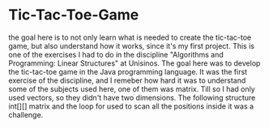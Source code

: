 # Tic-Tac-Toe-Game
the goal here is to not only learn what is needed to create the tic-tac-toe game, but also understand how it works, since it's my first project.
This is one of the exercises I had to do in the discipline "Algorithms and Programming: Linear Structures" at Unisinos. The goal here was to develop the tic-tac-toe game in the Java programming language.
It was the first exercise of the discipline, and I remeber how hard it was to understand some of the subjects used here, one of them was matrix. Till so I had only used vectors, so they didn't have two dimensions.
The following structure int[][] matrix and the loop for used to scan all the positions inside it was a challenge.
